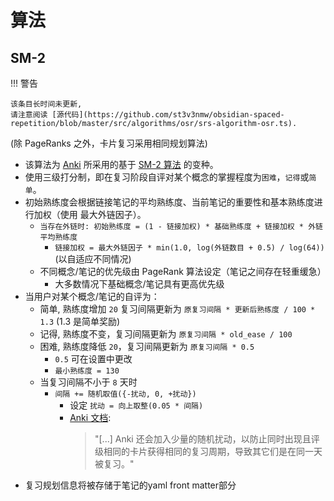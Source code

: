 # 算法

## SM-2

!!! 警告

    该条目长时间未更新,
    请注意阅读 [源代码](https://github.com/st3v3nmw/obsidian-spaced-repetition/blob/master/src/algorithms/osr/srs-algorithm-osr.ts).

(除 PageRanks 之外，卡片复习采用相同规划算法)

-   该算法为 [Anki](https://faqs.ankiweb.net/what-spaced-repetition-algorithm.html) 所采用的基于 [SM-2 算法](https://www.supermemo.com/en/archives1990-2015/english/ol/sm2) 的变种。
-   使用三级打分制，即在复习阶段自评对某个概念的掌握程度为`困难`，`记得`或`简单`。
-   初始熟练度会根据链接笔记的平均熟练度、当前笔记的重要性和基本熟练度进行加权（使用 最大外链因子）。
    -   `当存在外链时: 初始熟练度 = (1 - 链接加权) * 基础熟练度 + 链接加权 * 外链平均熟练度`
        -   `链接加权 = 最大外链因子 * min(1.0, log(外链数目 + 0.5) / log(64))` (以自适应不同情况)
    -   不同概念/笔记的优先级由 PageRank 算法设定（笔记之间存在轻重缓急）
        -   大多数情况下基础概念/笔记具有更高优先级
-   当用户对某个概念/笔记的自评为：
    -   简单, 熟练度增加 `20` 复习间隔更新为 `原复习间隔 * 更新后熟练度 / 100 * 1.3` (1.3 是简单奖励)
    -   记得, 熟练度不变，复习间隔更新为 `原复习间隔 * old_ease / 100`
    -   困难, 熟练度降低 `20`，复习间隔更新为 `原复习间隔 * 0.5`
        -   `0.5` 可在设置中更改
        -   `最小熟练度 = 130`
    -   当复习间隔不小于 `8` 天时
        -   `间隔 += 随机取值({-扰动, 0, +扰动})`
            -   设定 `扰动 = 向上取整(0.05 * 间隔)`
            -   [Anki 文档](https://faqs.ankiweb.net/what-spaced-repetition-algorithm.html):
                > "[...] Anki 还会加入少量的随机扰动，以防止同时出现且评级相同的卡片获得相同的复习周期，导致其它们是在同一天被复习。"
-   复习规划信息将被存储于笔记的yaml front matter部分
